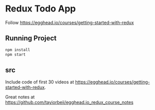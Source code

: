 # Redux Todo App

Follow <https://egghead.io/courses/getting-started-with-redux>

## Running Project

```bash
npm install
npm start
```

## src

Include code of first 30 videos at <https://egghead.io/courses/getting-started-with-redux>.

Great notes at <https://github.com/tayiorbeii/egghead.io_redux_course_notes>
